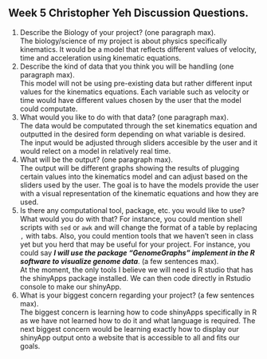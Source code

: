 ## Week 5 Christopher Yeh Discussion Questions.

1. Describe the Biology of your project? (one paragraph max).  
The biology/science of my project is about physics specifically kinematics. It would be a model that reflects different values of velocity, time and acceleration using kinematic equations. <br>
2. Describe the kind of data that you think you will be handling (one paragraph max).  
This model will not be using pre-existing data but rather different input values for the kinematics equations. Each variable such as velocity or time would have different values chosen by the user that the model could computate. <br>
3. What would you like to do with that data? (one paragraph max).  
The data would be computated through the set kinematics equation and outputted in the desired form depending on what variable is desired. The input would be adjusted through sliders accesible by the user and it would relect on a model in relatively real time. <br> 
4. What will be the output? (one paragraph max).  
The output will be different graphs showing the results of plugging certain values into the kinematics model and can adjust based on the sliders used by the user. The goal is to have the models provide the user with a visual representation of the kinematic equations and how they are used. <br>
5. Is there any computational tool, package, etc. you would like to use? What would you do with that? For instance, you could mention shell scripts with `sed` or `awk` and will change the format of a table by replacing `,` with tabs. 
Also, you could mention tools that we haven’t seen in class yet but you herd that may be useful for your project. 
For instance, you could say 
***I will use the package “GenomeGraphs” implement in the R software to visualize genome data***. (a few sentences max).  
At the moment, the only tools I believe we will need is R studio that has the shinyApps package installed. We can then code directly in Rstudio console to make our shinyApp. <br>
6. What is your biggest concern regarding your project? (a few sentences max). <br> 
The biggest concern is learning how to code shinyApps specifically in R as we have not learned how to do it and what language is required. The next biggest concern would be learning exactly how to display our shinyApp output onto a website that is accessible to all and fits our goals. <br>

